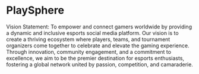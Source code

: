 # PlaySphere
Vision Statement:
To empower and connect gamers worldwide by providing a dynamic and inclusive esports social media platform. Our vision is to create a thriving ecosystem where players, teams, and tournament organizers come together to celebrate and elevate the gaming experience. Through innovation, community engagement, and a commitment to excellence, we aim to be the premier destination for esports enthusiasts, fostering a global network united by passion, competition, and camaraderie.
